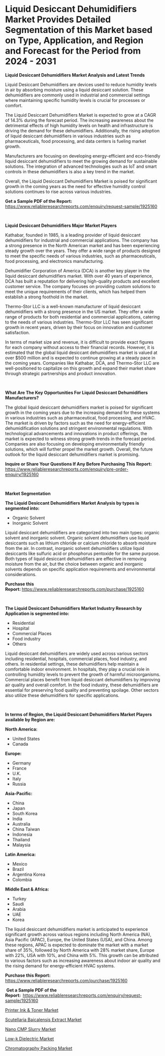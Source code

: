 <p><h1>Liquid Desiccant Dehumidifiers Market Provides Detailed Segmentation of this Market based on Type, Application, and Region and Forecast for the Period from 2024 - 2031</h1></p><p><strong>Liquid Desiccant Dehumidifiers Market Analysis and Latest Trends</strong></p>
<p><p>Liquid Desiccant Dehumidifiers are devices used to reduce humidity levels in air by absorbing moisture using a liquid desiccant solution. These dehumidifiers are commonly used in industrial and commercial settings where maintaining specific humidity levels is crucial for processes or comfort.</p><p>The Liquid Desiccant Dehumidifiers Market is expected to grow at a CAGR of 14.3% during the forecast period. The increasing awareness about the detrimental effects of high humidity levels on health and infrastructure is driving the demand for these dehumidifiers. Additionally, the rising adoption of liquid desiccant dehumidifiers in various industries such as pharmaceuticals, food processing, and data centers is fueling market growth.</p><p>Manufacturers are focusing on developing energy-efficient and eco-friendly liquid desiccant dehumidifiers to meet the growing demand for sustainable solutions. The integration of advanced technologies such as IoT and smart controls in these dehumidifiers is also a key trend in the market.</p><p>Overall, the Liquid Desiccant Dehumidifiers Market is poised for significant growth in the coming years as the need for effective humidity control solutions continues to rise across various industries.</p></p>
<p><strong>Get a Sample PDF of the Report:&nbsp;</strong> <a href="https://www.reliableresearchreports.com/enquiry/request-sample/1925160">https://www.reliableresearchreports.com/enquiry/request-sample/1925160</a></p>
<p>&nbsp;</p>
<p><strong>Liquid Desiccant Dehumidifiers Major Market Players</strong></p>
<p><p>Kathabar, founded in 1985, is a leading provider of liquid desiccant dehumidifiers for industrial and commercial applications. The company has a strong presence in the North American market and has been experiencing steady growth over the years. They offer a wide range of products designed to meet the specific needs of various industries, such as pharmaceuticals, food processing, and electronics manufacturing.</p><p>Dehumidifier Corporation of America (DCA) is another key player in the liquid desiccant dehumidifiers market. With over 40 years of experience, DCA has built a reputation for delivering high-quality products and excellent customer service. The company focuses on providing custom solutions to meet the unique requirements of their clients, which has helped them establish a strong foothold in the market.</p><p>Thermo-Stor LLC is a well-known manufacturer of liquid desiccant dehumidifiers with a strong presence in the US market. They offer a wide range of products for both residential and commercial applications, catering to the needs of various industries. Thermo-Stor LLC has seen significant growth in recent years, driven by their focus on innovation and customer satisfaction.</p><p>In terms of market size and revenue, it is difficult to provide exact figures for each company without access to their financial records. However, it is estimated that the global liquid desiccant dehumidifiers market is valued at over $500 million and is expected to continue growing at a steady pace in the coming years. Companies like Kathabar, DCA, and Thermo-Stor LLC are well-positioned to capitalize on this growth and expand their market share through strategic partnerships and product innovation.</p></p>
<p>&nbsp;</p>
<p><strong>What Are The Key Opportunities For Liquid Desiccant Dehumidifiers Manufacturers?</strong></p>
<p><p>The global liquid desiccant dehumidifiers market is poised for significant growth in the coming years due to the increasing demand for these systems in various industries such as pharmaceutical, food processing, and HVAC. The market is driven by factors such as the need for energy-efficient dehumidification solutions and stringent environmental regulations. With technological advancements and innovations in product offerings, the market is expected to witness strong growth trends in the forecast period. Companies are also focusing on developing environmentally friendly solutions, which will further propel the market growth. Overall, the future outlook for the liquid desiccant dehumidifiers market is promising.</p></p>
<p><strong>Inquire or Share Your Questions If Any Before Purchasing This Report:</strong> <a href="https://www.reliableresearchreports.com/enquiry/pre-order-enquiry/1925160">https://www.reliableresearchreports.com/enquiry/pre-order-enquiry/1925160</a></p>
<p>&nbsp;</p>
<p><strong>Market Segmentation</strong></p>
<p><strong>The Liquid Desiccant Dehumidifiers Market Analysis by types is segmented into:</strong></p>
<p><ul><li>Organic Solvent</li><li>Inorganic Solvent</li></ul></p>
<p><p>Liquid desiccant dehumidifiers are categorized into two main types: organic solvent and inorganic solvent. Organic solvent dehumidifiers use liquid desiccants such as lithium chloride or calcium chloride to absorb moisture from the air. In contrast, inorganic solvent dehumidifiers utilize liquid desiccants like sulfuric acid or phosphorus pentoxide for the same purpose. Both types of liquid desiccant dehumidifiers are effective in removing moisture from the air, but the choice between organic and inorganic solvents depends on specific application requirements and environmental considerations.</p></p>
<p><strong>Purchase this Report:&nbsp;</strong><a href="https://www.reliableresearchreports.com/purchase/1925160">https://www.reliableresearchreports.com/purchase/1925160</a></p>
<p>&nbsp;</p>
<p><strong>The Liquid Desiccant Dehumidifiers Market Industry Research by Application is segmented into:</strong></p>
<p><ul><li>Residential</li><li>Hospital</li><li>Commercial Places</li><li>Food industry</li><li>Others</li></ul></p>
<p><p>Liquid desiccant dehumidifiers are widely used across various sectors including residential, hospitals, commercial places, food industry, and others. In residential settings, these dehumidifiers help maintain a comfortable indoor environment. In hospitals, they play a crucial role in controlling humidity levels to prevent the growth of harmful microorganisms. Commercial places benefit from liquid desiccant dehumidifiers by improving air quality and overall comfort. In the food industry, these dehumidifiers are essential for preserving food quality and preventing spoilage. Other sectors also utilize these dehumidifiers for specific applications.</p></p>
<p>&nbsp;</p>
<p><strong>In terms of Region, the Liquid Desiccant Dehumidifiers Market Players available by Region are:</strong></p>
<p>
    <p> <strong> North America: </strong>
        <ul>
            <li>United States</li>
            <li>Canada</li>
        </ul>
        </p> 
    <p> <strong> Europe: </strong>
        <ul>
            <li>Germany</li>
            <li>France</li>
            <li>U.K.</li>
            <li>Italy</li>
            <li>Russia</li>
        </ul>
        </p> 
    <p> <strong> Asia-Pacific: </strong>
        <ul>
            <li>China</li>
            <li>Japan</li>
            <li>South Korea</li>
            <li>India</li>
            <li>Australia</li>
            <li>China Taiwan</li>
            <li>Indonesia</li>
            <li>Thailand</li>
            <li>Malaysia</li>
        </ul>
        </p> 
    <p> <strong> Latin America: </strong>
        <ul>
            <li>Mexico</li>
            <li>Brazil</li>
            <li>Argentina Korea</li>
            <li>Colombia</li>
        </ul>
        </p> 
    <p> <strong> Middle East & Africa: </strong>
        <ul>
            <li>Turkey</li>
            <li>Saudi</li>
            <li>Arabia</li>
            <li>UAE</li>
            <li>Korea</li>
        </ul>
    </p>
    </p>
<p><p>The liquid desiccant dehumidifiers market is anticipated to experience significant growth across various regions including North America (NA), Asia Pacific (APAC), Europe, the United States (USA), and China. Among these regions, APAC is expected to dominate the market with a market share of 35%, followed by North America with 28% market share, Europe with 22%, USA with 10%, and China with 5%. This growth can be attributed to various factors such as increasing awareness about indoor air quality and the rising demand for energy-efficient HVAC systems.</p></p>
<p><strong>Purchase this Report: </strong><a href="https://www.reliableresearchreports.com/purchase/1925160">https://www.reliableresearchreports.com/purchase/1925160</a></p>
<p>&nbsp;<strong>Get a Sample PDF of the Report:&nbsp;&nbsp;</strong><a href="https://www.reliableresearchreports.com/enquiry/request-sample/1925160">https://www.reliableresearchreports.com/enquiry/request-sample/1925160</a></p>
<p><strong></strong></p>
<p><p><a href="https://funky-papaya-cf4.notion.site/Printer-Ink-Toner-Market-Size-Market-Trends-and-Growth-Outlook-forecasted-for-period-from-2024-t-361c8d8f735b47f18db70ebbff279671">Printer Ink & Toner Market</a></p><p><a href="https://view.publitas.com/reportprime-1/scutellaria-baicalensis-extract-market-size-and-growth-market-segmentation-regional-and-country-breakdowns-and-market-trends-for-period-from-2024-2031/">Scutellaria Baicalensis Extract Market</a></p><p><a href="https://summer-dogwood-3e9.notion.site/Nano-CMP-Slurry-Market-Growth-Market-Trends-COVID-19-Impact-and-Forecasts-for-period-from-2024--adb5696592c64071af059e4fd88a3b61">Nano CMP Slurry Market</a></p><p><a href="https://picayune-night-cbd.notion.site/Low-k-Dielectric-Market-Size-Growing-and-Forecasted-for-period-from-2024-2031-and-provides-complet-266c24e3bd13436bacd2bd34652b606d">Low-k Dielectric Market</a></p><p><a href="https://view.publitas.com/reportprime-1/chromatography-packing-market-provides-a-comprehensive-analysis-including-a-macro-overview-of-the-market-as-well-as-micro-details-such-as-market-size-and-competitive-landscape/">Chromatography Packing Market</a></p></p>
